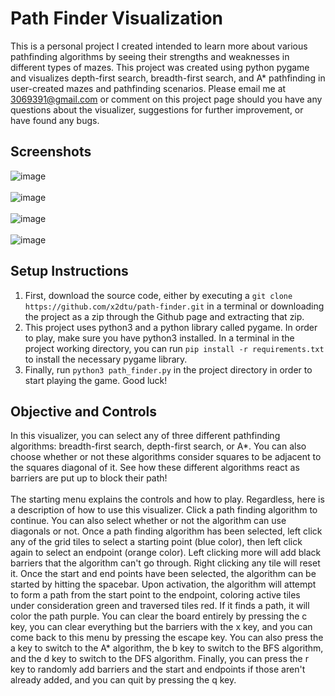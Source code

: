 # Path Finder Visualization
This is a personal project I created intended to learn more about various pathfinding algorithms by seeing their strengths and weaknesses in different types of mazes. This project was created using python pygame and visualizes depth-first search, breadth-first search, and A* pathfinding in user-created mazes and pathfinding scenarios. Please email me at 3069391@gmail.com or comment on this project page should you have any questions about the visualizer, suggestions for further improvement, or have found any bugs.

## Screenshots 
![image](https://user-images.githubusercontent.com/82241006/177055972-4c30bccc-39ee-4c27-ba9d-dfedaf38445a.png)
<br>
<br>
![image](https://user-images.githubusercontent.com/82241006/177056008-82dfefaf-d5e6-40ad-97cd-1abef8abad73.png)
<br>
<br>
![image](https://user-images.githubusercontent.com/82241006/177056053-876f53d4-e82d-48bb-b278-d54d030f3c91.png)
<br>
<br>
![image](https://user-images.githubusercontent.com/82241006/177056063-0cea4718-81b7-4604-a578-8458c225f790.png)

## Setup Instructions
1. First, download the source code, either by executing a `git clone https://github.com/x2dtu/path-finder.git` in a terminal or downloading the project as a zip through the Github page and extracting that zip.
2. This project uses python3 and a python library called pygame. In order to play, make sure you have python3 installed. In a terminal in the project working directory, you can run `pip install -r requirements.txt` to install the necessary pygame library. 
3. Finally, run `python3 path_finder.py` in the project directory in order to start playing the game. Good luck!

## Objective and Controls
In this visualizer, you can select any of three different pathfinding algorithms: breadth-first search, depth-first search, or A*. You can also choose whether or not these algorithms consider squares to be adjacent to the squares diagonal of it. See how these different algorithms react as barriers are put up to block their path! <br>
<br>
The starting menu explains the controls and how to play. Regardless, here is a description of how to use this visualizer. Click a path finding algorithm to continue. You can also select whether or not the algorithm can use diagonals or not. Once a path finding algorithm has been selected, left click any of the grid tiles to select a starting point (blue color), then left click again to select an endpoint (orange color). Left clicking more will add black barriers that the algorithm can't go through. Right clicking any tile will reset it. Once the start and end points have been selected, the algorithm can be started by hitting the spacebar. Upon activation, the algorithm will attempt to form a path from the start point to the endpoint, coloring active tiles under consideration green and traversed tiles red. If it finds a path, it will color the path purple. You can clear the board entirely by pressing the c key, you can clear everything but the barriers with the x key, and you can come back to this menu by pressing the escape key. You can also press the a key to switch to the A* algorithm, the b key to switch to the BFS algorithm, and the d key to switch to the DFS algorithm. Finally, you can press the r key to randomly add barriers and the start and endpoints if those aren't already added, and you can quit by pressing the q key.
